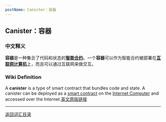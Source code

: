 ```yaml
---
postName: Canister：容器
---
```

## Canister：容器
### 中文释义
**容器**是一种集合了代码和状态的[**智能合约**](../S/smartcontract)。一个**容器**可以作为智能合约被部署在[**互联网计算机**](../I/ic)上，而且可以通过互联网来做交互。
### Wiki Definition
A **canister** is a type of smart contract that bundles code and state. A canister can be deployed as a [smart contract](../S/smartcontract) on the [Internet Computer](../I/ic) and accessed over the Internet.[英文原版链接](https://wiki.internetcomputer.org/wiki/Glossary#canister)

---
[返回词汇目录](../glossary)